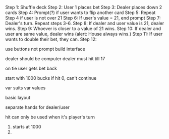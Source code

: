 Step 1: Shuffle deck
Step 2: User 1 places bet
Step 3: Dealer places down 2 cards
Step 4: Prompt(?) if user wants to flip another card
Step 5: Repeat Step 4 if user is not over 21
Step 6: If user's value = 21, end prompt
Step 7: Dealer's turn. Repeat steps 3-6.
Step 8: If dealer and user value is 21, dealer wins.
Step 9: Whoever is closer to a value of 21 wins.
Step 10: If dealer and user are same value, dealer wins (alert: House always wins.)
Step 11: If user wants to double their bet, they can.
Step 12:

use buttons not prompt
build interface

dealer should be computer
dealer must hit till 17

on tie user gets bet back

start with 1000 bucks
if hit 0, can't continue

var suits
var values

basic layout

separate hands for dealer/user

hit can only be used when it's player's turn 
1. starts at 1000
1.
